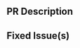<!-- Thanks for sending a pull request! Please check out our contribution guidelines: -->
<!-- https://github.com/PegaSysEng/discovery/blob/master/CONTRIBUTING.md -->

## PR Description

## Fixed Issue(s)
<!-- Please link to fixed issue(s) here using format: fixes #<issue number> -->
<!-- Example: "fixes #2" -->
